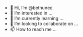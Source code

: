 - 👋 Hi, I’m @bethunec
- 👀 I’m interested in ...
- 🌱 I’m currently learning ...
- 💞️ I’m looking to collaborate on ...
- 📫 How to reach me ...

<!---
bethunec/bethunec is a ✨ special ✨ repository because its `README.md` (this file) appears on your GitHub profile.
You can click the Preview link to take a look at your changes.
--->
